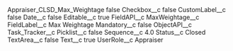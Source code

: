 <?xml version="1.0" encoding="UTF-8"?>
<CustomMetadata xmlns="http://soap.sforce.com/2006/04/metadata" xmlns:xsi="http://www.w3.org/2001/XMLSchema-instance" xmlns:xsd="http://www.w3.org/2001/XMLSchema">
    <label>Appraiser_CLSD_Max_Weightage</label>
    <protected>false</protected>
    <values>
        <field>Checkbox__c</field>
        <value xsi:type="xsd:boolean">false</value>
    </values>
    <values>
        <field>CustomLabel__c</field>
        <value xsi:type="xsd:boolean">false</value>
    </values>
    <values>
        <field>Date__c</field>
        <value xsi:type="xsd:boolean">false</value>
    </values>
    <values>
        <field>Editable__c</field>
        <value xsi:type="xsd:boolean">true</value>
    </values>
    <values>
        <field>FieldAPI__c</field>
        <value xsi:type="xsd:string">MaxWeightage__c</value>
    </values>
    <values>
        <field>FieldLabel__c</field>
        <value xsi:type="xsd:string">Max Weightage</value>
    </values>
    <values>
        <field>Mandatory__c</field>
        <value xsi:type="xsd:boolean">false</value>
    </values>
    <values>
        <field>ObjectAPI__c</field>
        <value xsi:type="xsd:string">Task_Tracker__c</value>
    </values>
    <values>
        <field>Picklist__c</field>
        <value xsi:type="xsd:boolean">false</value>
    </values>
    <values>
        <field>Sequence__c</field>
        <value xsi:type="xsd:double">4.0</value>
    </values>
    <values>
        <field>Status__c</field>
        <value xsi:type="xsd:string">Closed</value>
    </values>
    <values>
        <field>TextArea__c</field>
        <value xsi:type="xsd:boolean">false</value>
    </values>
    <values>
        <field>Text__c</field>
        <value xsi:type="xsd:boolean">true</value>
    </values>
    <values>
        <field>UserRole__c</field>
        <value xsi:type="xsd:string">Appraiser</value>
    </values>
</CustomMetadata>
